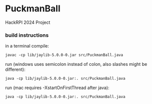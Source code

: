 # PuckmanBall
HackRPI 2024 Project

### build instructions
in a terminal
compile:

    javac -cp lib/jaylib-5.0.0-0.jar src/PuckmanBall.java
    
run (windows uses semicolon instead of colon, also slashes might be different):

    java -cp lib/jaylib-5.0.0-0.jar:. src/PuckmanBall.java
    
run (mac requires -XstartOnFirstThread after java):

    java -cp lib/jaylib-5.0.0-0.jar:. src/PuckmanBall.java

